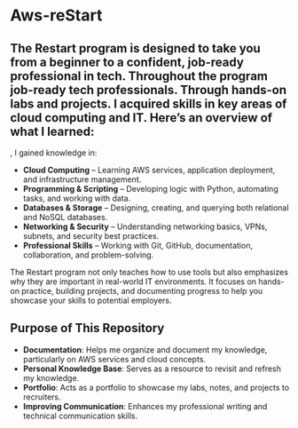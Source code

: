 # Aws-reStart

## The Restart program is designed to take you from a beginner to a confident, job-ready professional in tech. Throughout the program job-ready tech professionals. Through hands-on labs and projects. I acquired skills in key areas of cloud computing and IT. Here’s an overview of what I learned:



, I gained knowledge in:
 - **Cloud Computing** – Learning AWS services, application deployment, and infrastructure management.
 - **Programming & Scripting** – Developing logic with Python, automating tasks, and working with data.
 - **Databases & Storage** – Designing, creating, and querying both relational and NoSQL databases.
 - **Networking & Security** – Understanding networking basics, VPNs, subnets, and security best practices.
 - **Professional Skills** – Working with Git, GitHub, documentation, collaboration, and problem-solving.
   
The Restart program not only teaches how to use tools but also emphasizes why they are important in real-world IT environments. It focuses on hands-on practice, building projects, and documenting progress to help you showcase your skills to potential employers.

## Purpose of This Repository

 - **Documentation**: Helps me organize and document my knowledge, particularly on AWS services and cloud concepts.
 - **Personal Knowledge Base**: Serves as a resource to revisit and refresh my knowledge.
 - **Portfolio**: Acts as a portfolio to showcase my labs, notes, and projects to recruiters.
 - **Improving Communication**: Enhances my professional writing and technical communication skills.
